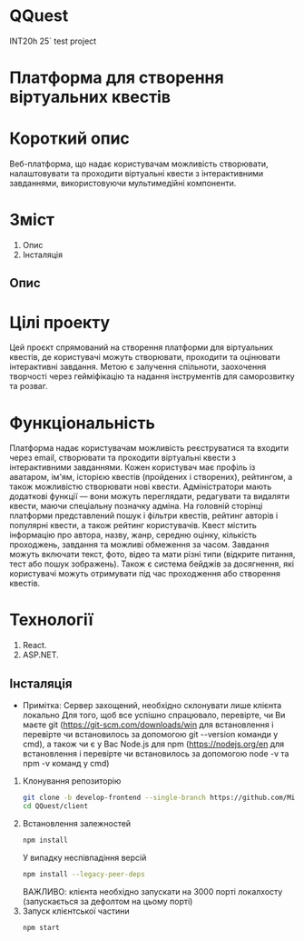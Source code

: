 # QQuest
INT20h 25` test project

# Платформа для створення віртуальних квестів

# Короткий опис 
Веб-платформа, що надає користувачам можливість створювати, налаштовувати та проходити віртуальні квести з інтерактивними завданнями, використовуючи мультимедійні компоненти.

# Зміст
1. Опис
2. Інсталяція

## Опис

# Цілі проекту
Цей проєкт спрямований на створення платформи для віртуальних квестів, де користувачі можуть створювати, проходити та оцінювати інтерактивні завдання. Метою є залучення спільноти, заохочення творчості через гейміфікацію та надання інструментів для саморозвитку та розваг. 

# Функціональність 
Платформа надає користувачам можливість реєструватися та входити через email, створювати та проходити віртуальні квести з інтерактивними завданнями. Кожен користувач має профіль із аватаром, ім'ям, історією квестів (пройдених і створених), рейтингом, а також можливістю створювати нові квести. Адміністратори мають додаткові функції — вони можуть переглядати, редагувати та видаляти квести, маючи спеціальну позначку адміна. На головній сторінці платформи представлений пошук і фільтри квестів, рейтинг авторів і популярні квести, а також рейтинг користувачів. Квест містить інформацію про автора, назву, жанр, середню оцінку, кількість проходжень, завдання та можливі обмеження за часом. Завдання можуть включати текст, фото, відео та мати різні типи (відкрите питання, тест або пошук зображень). Також є система бейджів за досягнення, які користувачі можуть отримувати під час проходження або створення квестів.

# Технології
1. React.
2. ASP.NET.

## Інсталяція
* Примітка: Сервер захощений, необхідно склонувати лише клієнта локально
Для того, щоб все успішно спрацювало, перевірте, чи Ви маєте git (https://git-scm.com/downloads/win для встановлення і перевірте чи встановилось за допомогою git --version команди у cmd), а також чи є у Вас Node.js для npm (https://nodejs.org/en для встановлення і перевірте чи встановилось за допомогою node -v та npm -v команд у cmd)

1. Клонування репозиторію
   ```bash
   git clone -b develop-frontend --single-branch https://github.com/MilaGttP/QQuest.git
   cd QQuest/client
2. Встановлення залежностей
   ```bash
   npm install
   ```
   У випадку неспівпадіння версій
    ```bash
   npm install --legacy-peer-deps
    ```
   ВАЖЛИВО: клієнта необхідно запускати на 3000 порті локалхосту (запускається за дефолтом на цьому порті)
3. Запуск клієнтської частини
   ```bash
   npm start

